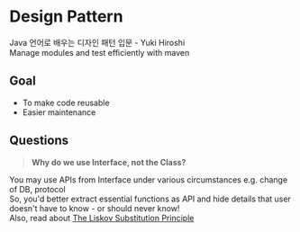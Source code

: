 # Design Pattern
Java 언어로 배우는 디자인 패턴 입문 - Yuki Hiroshi  
Manage modules and test efficiently with maven  

Goal  
----
- To make code reusable  
- Easier maintenance  

Questions
----
>**Why do we use Interface, not the Class?**  

You may use APIs from Interface under various circumstances e.g. change of DB, protocol  
So, you'd better extract essential functions as API and hide details that user doesn't have to know - or should never know!  
Also, read about [The Liskov Substitution Principle](https://en.wikipedia.org/wiki/Liskov_substitution_principle)  

